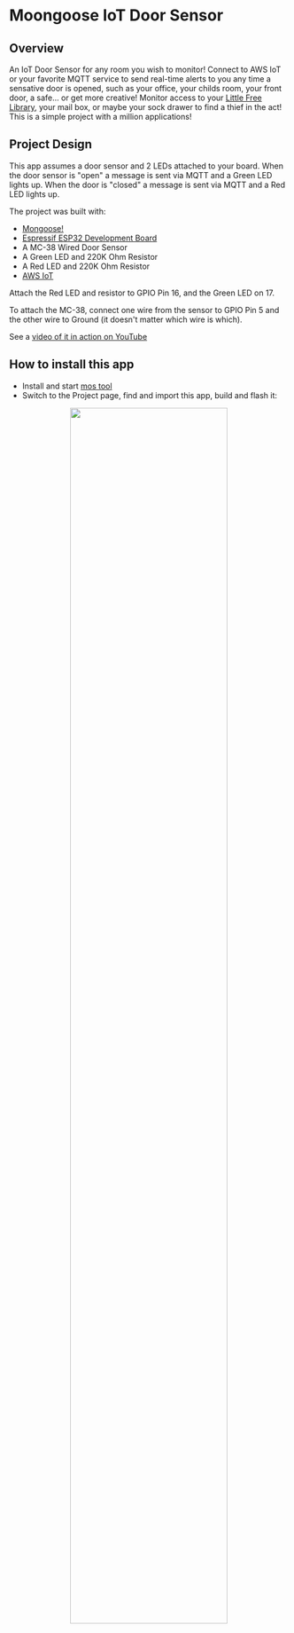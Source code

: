 # Moongoose IoT Door Sensor

## Overview

An IoT Door Sensor for any room you wish to monitor!  Connect to AWS IoT or your favorite MQTT service to send real-time alerts to you any time a sensative door is opened, such as your office, your childs room, your front door, a safe... or get more creative!  Monitor access to your [Little Free Library](https://littlefreelibrary.org/), your mail box, or maybe your sock drawer to find a thief in the act!  This is a simple project with a million applications!

## Project Design

This app assumes a door sensor and 2 LEDs attached to your board.  When the door sensor is "open" a message is sent via MQTT and a Green LED lights up.  When the door is "closed" a message is sent via MQTT and a Red LED lights up.

The project was built with: 
- [Mongoose!](https://mongoose-os.com/)
- [Espressif ESP32 Development Board](https://www.adafruit.com/product/3269)
- A MC-38 Wired Door Sensor
- A Green LED and 220K Ohm Resistor
- A Red LED and 220K Ohm Resistor
- [AWS IoT](https://aws.amazon.com/iot/)

Attach the Red LED and resistor to GPIO Pin 16, and the Green LED on 17. 

To attach the MC-38, connect one wire from the sensor to GPIO Pin 5 and the other wire to Ground (it doesn't matter which wire is which).

See a [video of it in action on YouTube](https://www.youtube.com/watch?v=v5jblypN28E)

## How to install this app

- Install and start [mos tool](https://mongoose-os.com/software.html)
- Switch to the Project page, find and import this app, build and flash it:

<p align="center">
  <img src="https://mongoose-os.com/images/app1.gif" width="75%">
</p>
